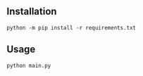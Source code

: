 ## Installation

```
python -m pip install -r requirements.txt
```

## Usage
```
python main.py
```


